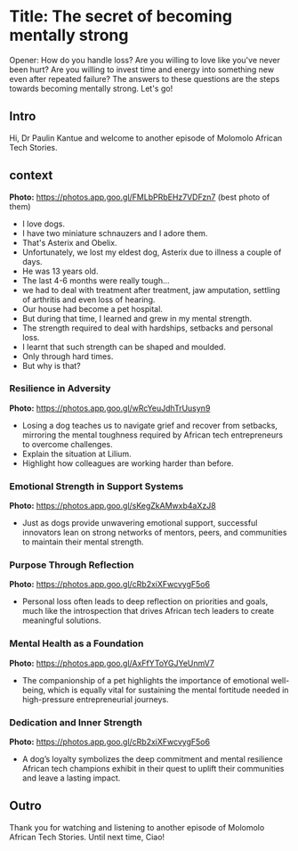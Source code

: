 # Title: The secret of becoming mentally strong 
Opener: How do you handle loss? Are you willing to love like you've never been hurt? Are you willing to invest time and energy into something new even after repeated failure? The answers to these questions are the steps towards becoming mentally strong. Let's go! 

## Intro
Hi, Dr Paulin Kantue and welcome to another episode of Molomolo African Tech Stories.

## context
**Photo:** https://photos.app.goo.gl/FMLbPRbEHz7VDFzn7 (best photo of them)
- I love dogs.
- I have two miniature schnauzers and I adore them.
- That's Asterix and Obelix.
- Unfortunately, we lost my eldest dog, Asterix due to illness a couple of days.
- He was 13 years old.
- The last 4-6 months were really tough...
- we had to deal with treatment after treatment, jaw amputation, settling of arthritis and even loss of hearing.
- Our house had become a pet hospital.
- But during that time, I learned and grew in my mental strength.
- The strength required to deal with hardships, setbacks and personal loss.
- I learnt that such strength can be shaped and moulded.
- Only through hard times.
- But why is that?

### Resilience in Adversity
**Photo:** https://photos.app.goo.gl/wRcYeuJdhTrUusyn9
- Losing a dog teaches us to navigate grief and recover from setbacks, mirroring the mental toughness required by African tech entrepreneurs to overcome challenges.
- Explain the situation at Lilium.
- Highlight how colleagues are working harder than before.

### Emotional Strength in Support Systems
**Photo:** https://photos.app.goo.gl/sKegZkAMwxb4aXzJ8
- Just as dogs provide unwavering emotional support, successful innovators lean on strong networks of mentors, peers, and communities to maintain their mental strength.

### Purpose Through Reflection 
**Photo:** https://photos.app.goo.gl/cRb2xiXFwcvygF5o6
- Personal loss often leads to deep reflection on priorities and goals, much like the introspection that drives African tech leaders to create meaningful solutions.

### Mental Health as a Foundation
**Photo:** https://photos.app.goo.gl/AxFfYToYGJYeUnmV7
- The companionship of a pet highlights the importance of emotional well-being, which is equally vital for sustaining the mental fortitude needed in high-pressure entrepreneurial journeys.

### Dedication and Inner Strength
**Photo:** https://photos.app.goo.gl/cRb2xiXFwcvygF5o6
- A dog’s loyalty symbolizes the deep commitment and mental resilience African tech champions exhibit in their quest to uplift their communities and leave a lasting impact.  

## Outro
Thank you for watching and listening to another episode of Molomolo African Tech Stories. Until next time, Ciao!
